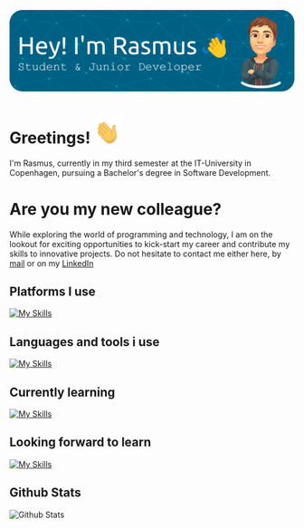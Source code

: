![Header](./header.png)


# Greetings! <img src="./greeting-hand.gif" alt="Greeting Hand" width="50" height="50">
I'm Rasmus, currently in my third semester at the IT-University in Copenhagen, pursuing a Bachelor's degree in Software Development.

# Are you my new colleague?
While exploring the world of programming and technology, I am on the lookout for exciting opportunities to kick-start my career and contribute my skills to innovative projects.
Do not hesitate to contact me either here, by [mail](mailto:ramus@supera.dk) or on my <a href="https://www.linkedin.com/in/rasmusachr/" target="_blank">LinkedIn</a>

## Platforms I use
[![My Skills](https://skillicons.dev/icons?i=git,github,githubactions,idea,rider,visualstudio,vscode,unity,wordpress,linkedin,discord)](https://skillicons.dev)

## Languages and tools i use
[![My Skills](https://skillicons.dev/icons?i=py,cs,php,html,css,bootstrap,mysql,java)](https://skillicons.dev)

## Currently learning
[![My Skills](https://skillicons.dev/icons?i=js,ts,react,firebase,postgres,go,azure,dotnet)](https://skillicons.dev)

## Looking forward to learn
[![My Skills](https://skillicons.dev/icons?i=mongodb,flutter,docker)](https://skillicons.dev)

## Github Stats
![Github Stats](https://github-readme-stats.vercel.app/api/top-langs/?username=rasmusachr&layout=pie)
